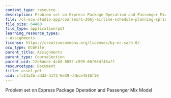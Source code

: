```yaml
---
content_type: resource
description: Problem set on Express Package Operation and Passenger Mix Model
file: /ol-ocw-studio-app/courses/1-206j-airline-schedule-planning-spring-2003/cfa13a2badd3d1736e39d4bce4516f30_assn1.pdf
file_size: 64460
file_type: application/pdf
learning_resource_types:
- Assignments
license: https://creativecommons.org/licenses/by-nc-sa/4.0/
ocw_type: OCWFile
parent_title: Assignments
parent_type: CourseSection
parent_uid: 12e64ede-4cb8-8052-c595-66f66df48aff
resourcetype: Document
title: assn1.pdf
uid: cfa13a2b-add3-d173-6e39-d4bce4516f30
---
```

Problem set on Express Package Operation and Passenger Mix Model